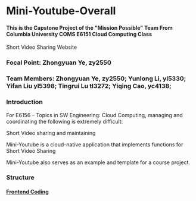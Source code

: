 # Mini-Youtube-Overall
#### This is the Capstone Project of the "Mission Possible" Team From Columbia University COMS E6151 Cloud Computing Class 

Short Video Sharing Website

### Focal Point: Zhongyuan Ye, zy2550

### Team Members: Zhongyuan Ye, zy2550; Yunlong Li, yl5330; Yifan Liu yl5398; Tingrui Lu tl3272;  Yiqing Cao, yc4138;

### Introduction

For E6156 – Topics in SW Engineering: Cloud Computing, managing and coordinating the following is extremely difficult:


Short Video sharing and maintaining

Mini-Youtube is a cloud-native application that implements functions for Short Video Sharing

Mini-Youtube also serves as an example and template for a course project.

### Structure

#### [Frontend Coding](https://github.com/Zhongyuan-Ye/Mini-Youtube-Frontend.git)

